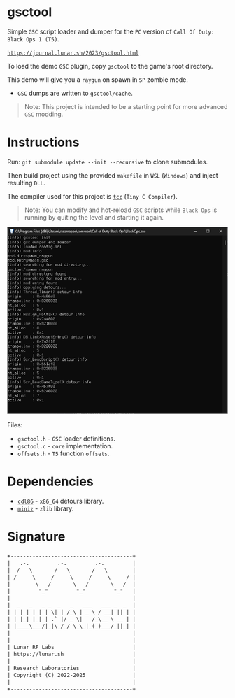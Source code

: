 # gsctool

Simple `GSC` script loader and dumper for the `PC` version of `Call Of Duty: Black Ops 1 (T5)`.

[`https://journal.lunar.sh/2023/gsctool.html`](https://journal.lunar.sh/2023/gsctool.html)

To load the demo `GSC` plugin, copy `gsctool` to the game's root directory.

This demo will give you a `raygun` on spawn in `SP` zombie mode. 

* `GSC` dumps are written to `gsctool/cache`.

> Note: This project is intended to be a starting point for more advanced `GSC` modding.

# Instructions

Run: `git submodule update --init --recursive` to clone submodules.

Then build project using the provided `makefile` in `WSL` (`Windows`)
and inject resulting `DLL`.

The compiler used for this project is [`tcc`](https://github.com/lunarjournal/tcc) (`Tiny C Compiler`).

> Note: You can modify and hot-reload `GSC` scripts while `Black Ops` is running by quiting
the level and starting it again.

![Demo](images/demo.png)


Files:
<br/>
* `gsctool.h` - `GSC` loader definitions.
* `gsctool.c` - `core` implementation.
* `offsets.h` - `T5` function `offsets`.

# Dependencies

* [`cdl86`](https://github.com/lunar-rf/cdl86) - `x86_64` detours library.
* [`miniz`](https://github.com/lunar-rf/miniz) - `zlib` library.

# Signature

```
+---------------------------------------+
|   .-.         .-.         .-.         |
|  /   \       /   \       /   \        |
| /     \     /     \     /     \     / |
|        \   /       \   /       \   /  |
|         "_"         "_"         "_"   |
|                                       |
|  _   _   _ _  _   _   ___   ___ _  _  |
| | | | | | | \| | /_\ | _ \ / __| || | |
| | |_| |_| | .` |/ _ \|   /_\__ \ __ | |
| |____\___/|_|\_/_/ \_\_|_(_)___/_||_| |
|                                       |
|                                       |
| Lunar RF Labs                         |
| https://lunar.sh                      |
|                                       |
| Research Laboratories                 |
| Copyright (C) 2022-2025               |
|                                       |
+---------------------------------------+
```

